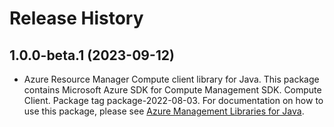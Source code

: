 # Release History

## 1.0.0-beta.1 (2023-09-12)

- Azure Resource Manager Compute client library for Java. This package contains Microsoft Azure SDK for Compute Management SDK. Compute Client. Package tag package-2022-08-03. For documentation on how to use this package, please see [Azure Management Libraries for Java](https://aka.ms/azsdk/java/mgmt).
